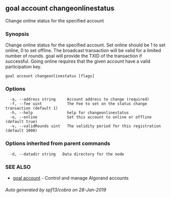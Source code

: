 ## goal account changeonlinestatus

Change online status for the specified account

### Synopsis

Change online status for the specified account. Set online should be 1
		to set online, 0 to set offline. The broadcast transaction will be valid for
		a limited number of rounds. goal will provide the TXID of the transaction if
		successful. Going online requires that the given account have a valid
		participation key.

```
goal account changeonlinestatus [flags]
```

### Options

```
  -a, --address string     Account address to change (required)
  -f, --fee uint           The Fee to set on the status change transaction (default 1)
  -h, --help               help for changeonlinestatus
  -o, --online             Set this account to online or offline (default true)
  -v, --validRounds uint   The validity period for this registration (default 1000)
```

### Options inherited from parent commands

```
  -d, --datadir string   Data directory for the node
```

### SEE ALSO

* [goal account](goal_account.md)	 - Control and manage Algorand accounts

###### Auto generated by spf13/cobra on 28-Jan-2019
